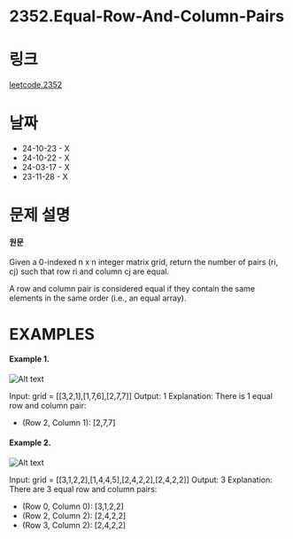 # 2352.Equal-Row-And-Column-Pairs

# 링크

[leetcode.2352](https://leetcode.com/problems/equal-row-and-column-pairs/description/?envType=study-plan-v2&envId=leetcode-75)

# 날짜

- 24-10-23 - X
- 24-10-22 - X
- 24-03-17 - X
- 23-11-28 - X

# 문제 설명

#### 원문

Given a 0-indexed n x n integer matrix grid, return the number of pairs (ri, cj) such that row ri and column cj are equal.

A row and column pair is considered equal if they contain the same elements in the same order (i.e., an equal array).

# EXAMPLES

#### Example 1.

![Alt text](https://assets.leetcode.com/uploads/2022/06/01/ex1.jpg)

Input: grid = [[3,2,1],[1,7,6],[2,7,7]]
Output: 1
Explanation: There is 1 equal row and column pair:

- (Row 2, Column 1): [2,7,7]

#### Example 2.

![Alt text](https://assets.leetcode.com/uploads/2022/06/01/ex2.jpg)

Input: grid = [[3,1,2,2],[1,4,4,5],[2,4,2,2],[2,4,2,2]]
Output: 3
Explanation: There are 3 equal row and column pairs:

- (Row 0, Column 0): [3,1,2,2]
- (Row 2, Column 2): [2,4,2,2]
- (Row 3, Column 2): [2,4,2,2]
